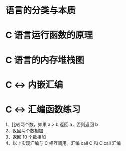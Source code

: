 # 语言的分类与本质

# C 语言运行函数的原理

# C 语言的内存堆栈图

# C <-> 内嵌汇编

# C <-> 汇编函数练习
1、比较两个数，如果 a > b 返回 a，否则返回 b   
2、返回两个数相加  
3、返回 10 个数相加  
4、以上实现汇编与 C 相互调用。汇编 call C 和 C call 汇编  
